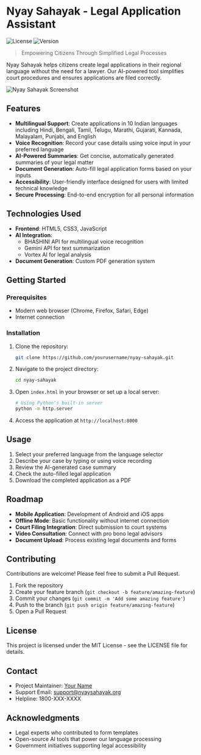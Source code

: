 # Nyay Sahayak - Legal Application Assistant

![License](https://img.shields.io/badge/license-MIT-blue)
![Version](https://img.shields.io/badge/version-1.0.0-green)

> Empowering Citizens Through Simplified Legal Processes

Nyay Sahayak helps citizens create legal applications in their regional language without the need for a lawyer. Our AI-powered tool simplifies court procedures and ensures applications are filed correctly.

![Nyay Sahayak Screenshot](https://via.placeholder.com/800x400?text=Nyay+Sahayak+Screenshot)

## Features

- **Multilingual Support**: Create applications in 10 Indian languages including Hindi, Bengali, Tamil, Telugu, Marathi, Gujarati, Kannada, Malayalam, Punjabi, and English
- **Voice Recognition**: Record your case details using voice input in your preferred language
- **AI-Powered Summaries**: Get concise, automatically generated summaries of your legal matter
- **Document Generation**: Auto-fill legal application forms based on your inputs
- **Accessibility**: User-friendly interface designed for users with limited technical knowledge
- **Secure Processing**: End-to-end encryption for all personal information

## Technologies Used

- **Frontend**: HTML5, CSS3, JavaScript
- **AI Integration**:
  - BHASHINI API for multilingual voice recognition
  - Gemini API for text summarization
  - Vortex AI for legal analysis
- **Document Generation**: Custom PDF generation system

## Getting Started

### Prerequisites

- Modern web browser (Chrome, Firefox, Safari, Edge)
- Internet connection

### Installation

1. Clone the repository:
   ```bash
   git clone https://github.com/yourusername/nyay-sahayak.git
   ```

2. Navigate to the project directory:
   ```bash
   cd nyay-sahayak
   ```

3. Open `index.html` in your browser or set up a local server:
   ```bash
   # Using Python's built-in server
   python -m http.server
   ```

4. Access the application at `http://localhost:8000`

## Usage

1. Select your preferred language from the language selector
2. Describe your case by typing or using voice recording
3. Review the AI-generated case summary
4. Check the auto-filled legal application
5. Download the completed application as a PDF

## Roadmap

- **Mobile Application**: Development of Android and iOS apps
- **Offline Mode**: Basic functionality without internet connection
- **Court Filing Integration**: Direct submission to court systems
- **Video Consultation**: Connect with pro bono legal advisors
- **Document Upload**: Process existing legal documents and forms

## Contributing

Contributions are welcome! Please feel free to submit a Pull Request.

1. Fork the repository
2. Create your feature branch (`git checkout -b feature/amazing-feature`)
3. Commit your changes (`git commit -m 'Add some amazing feature'`)
4. Push to the branch (`git push origin feature/amazing-feature`)
5. Open a Pull Request

## License

This project is licensed under the MIT License - see the LICENSE file for details.

## Contact

- Project Maintainer: [Your Name](mailto:your.email@example.com)
- Support Email: support@nyaysahayak.org
- Helpline: 1800-XXX-XXXX

## Acknowledgments

- Legal experts who contributed to form templates
- Open-source AI tools that power our language processing
- Government initiatives supporting legal accessibility
